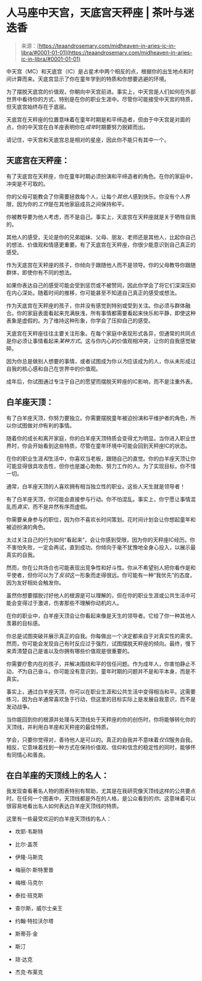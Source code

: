 <!--yml

category: 未分类

date: 2024-06-12 18:22:20

-->

# 人马座中天宫，天底宫天秤座 | 茶叶与迷迭香

> 来源：[https://teaandrosemary.com/midheaven-in-aries-ic-in-libra/#0001-01-01](https://teaandrosemary.com/midheaven-in-aries-ic-in-libra/#0001-01-01)

中天宫（MC）和天底宫（IC）是占星术中两个相反的点，根据你的出生地点和时间计算而来。天底宫显示了你在童年学到的特质和你想要逃避的环境。

为了摆脱天底宫的价值观，你朝向中天宫前进。事实上，中天宫是人们如何在外部世界中看待你的方式，特别是在你的职业生涯中。尽管你可能接受中天宫的特质，但天底宫始终存在于底层。

天底宫在天秤座的位置意味着在童年时期是和平缔造者，但由于中天宫是对面的点，你的中天宫在白羊座表明你在*成年*时期要努力脱颖而出。

请记住，中天宫和天底宫总是相对的星座，因此你不能只有其中一个。

## 天底宫在天秤座：

有了天底宫在天秤座，你在童年时期必须扮演和平缔造者的角色。在你的家庭中，冲突是不可取的。

你的父母可能教会了你需要拯救每个人，让每个*其他人*感到快乐。你没有个人界限，因为你的*工作*是在其他家庭成员之间保持和平。

你被教导要为他人考虑，而不是自己。事实上，天底宫在天秤座就是关于牺牲自我的。

其他人的感受，无论是你的兄弟姐妹、父母、朋友、老师还是其他人，比起你自己的想法、价值观和情感更重要。有了天底宫在天秤座，你很少能意识到自己真正的感受。

作为天底宫在天秤座的孩子，你倾向于跟随他人而不是领导。你的父母教导你跟随群体，即使你有不同的想法。

如果你表达自己的感受可能会受到惩罚或不被赞同，因此你学会了将它们深深压抑在内心深处。随着时间的推移，你可能甚至不知道自己真正的感受或想法。

作为天底宫在天秤座的孩子，你并没有感觉到特别或受到关注。你必须与群体融合。你的家庭表面看起来充满肤浅，所有事情都需要看起来快乐和平静，即使这种表象是虚假的。为了维持这种形象，你学会了压抑自己的感受。

天底宫在天秤座往往主要关注形象。在每个家庭中表现形式各异，但通常的共同点是你必须让事情看起来*某种方式*。这与你内心的价值观相冲突，让你的自我感觉破碎。

因为你总是做别人想要的事情，或者试图成为你*认为*应该成为的人，你从未形成过自我的核心感和自己在世界中的价值观。

成年后，你试图通过专注于自己的愿望而摆脱天秤座的IC影响，而不是注重外表。

## 白羊座天顶：

有了白羊座天顶，你努力要独立。你需要摆脱童年被迫扮演和平维护者的角色，所以你试图做对*你*有利的事情。

随着你的成长和离开家庭，你的白羊座天顶特质会变得尤为明显。当你进入职业世界时，你会开始看到这些特质，尽管在童年环境中可能会回到天秤座IC的状态。

在你的职业生涯*和*生活中，你喜欢当老板，跟随自己的直觉。你的白羊座天顶让你可能显得很具攻击性，但你也是雄心勃勃、努力工作的人。为了实现目标，你不惜一切。

通常，白羊座天顶的人喜欢拥有相当独立性的职业。这些人天生就是领导者！

有了白羊座天顶，你可能会直接参与行动。你不怕混乱。事实上，你宁愿让事情混乱而*真实*，而不是井然有序而虚假。

你需要亲身参与的职位，因为你不喜欢长时间策划。花时间计划会让你想起童年和被迫扮演的角色。

太过关注自己的行为如何“看起来”，会让你感到受限，因为你的天秤座IC经历。你不害怕失败，一定会再试，直到成功。你倾向于毫不犹豫地全身心投入，以展示最真实的自我。

然而，你在公共场合也可能表现出竞争性和好斗性。你从不希望别人把你看作是和平使者，但你可以为了*反驳*这一形象而走得很远。你可能有一种“我优先”的态度，因为友好相处会触发你。

虽然你想要摆脱讨好他人的根源是可以理解的，但在你的职业生涯或公共生活中可能会变得过于激进，伤害那些不理解你动机的人。

在你的职业中，白羊座天顶会让你看起来像是天生的领导者。它给了你一种其他人羡慕的目标感。

你总是试图突破并展示真正的自我。你每做出一个决定都来自于对真实性的需求。然而，你可能会发现自己有时反应过于强烈，试图摆脱天秤座的倾向。最终，慢下来弄清楚自己是谁以及你拥有哪些价值观是很重要的。

你需要疗愈内在的孩子，并解决围绕和平的信任问题。作为成年人，你害怕静止不动，*不*为自己奋斗。你可能没有意识到，童年时期的问题并不是和平本身，而是不真实。

事实上，通过白羊座天顶，你可以在职业生涯和公共生活中变得相当和平。这需要练习，因为白羊通常喜欢急于行动，但这里的目标实际上是发展自我意识，而不是发动战争。

当你能回到你的根源并处理与天顶线处于天秤座的你的创伤时，你将能够转化你的天顶线，并利用白羊座和天秤座的最佳特质。

学会，只要你觉得对，善待他人是可以的。真正的自我并不意味着*仅仅*服务自我。相反，它意味着找到一种方式在保持价值观、信仰和信念的稳定性的同时，能够怀有同情心和善良。

## 在白羊座的天顶线上的名人：

我发现查看著名人物的图表特别有帮助，尤其是在我研究像天顶线这样的公共要点时。在任何一个图表中，天顶线都是外在的人格，是公众看到的*你*。这意味着可以很容易地看出名人如何表达白羊座天顶线的特质。

这里有一些最受欢迎的白羊座天顶线的名人：

+   坎耶·韦斯特

+   比尔·盖茨

+   伊隆·马斯克

+   梅丽尔·斯特里普

+   梅根·马克尔

+   泰拉·班克斯

+   查尔斯，威尔士亲王

+   约翰·特拉沃尔塔

+   斯蒂芬·金

+   斯汀

+   琼·达克

+   杰克·布莱克
